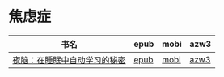 # 焦虑症

| 书名 | epub | mobi | azw3 |
| --- | --- | --- | --- |
| [夜脑：在睡眠中自动学习的秘密](http://ct.dalanmei.com/f/31084289-571906494-53acd5) | [epub](http://ct.dalanmei.com/f/31084289-571906494-53acd5) | [mobi](http://ct.dalanmei.com/f/31084289-571555479-e85aa3) | [azw3](http://ct.dalanmei.com/f/31084289-572071788-d362d7) |
